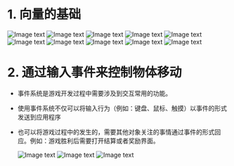 # 1. 向量的基础

![Image text](image/vector01.JPG)
![Image text](image/vector02.JPG)
![Image text](image/vector03.JPG)
![Image text](image/vector04.JPG)
![Image text](image/vector05.JPG)
![Image text](image/vector06.JPG)
![Image text](image/vector07.JPG)
![Image text](image/vector08.JPG)
![Image text](image/vector09.JPG)
![Image text](image/vector10.JPG)

# 2. 通过输入事件来控制物体移动

- 事件系统是游戏开发过程中需要涉及到交互常用的功能。
- 使用事件系统不仅可以将输入行为（例如：键盘、鼠标、触摸）以事件的形式发送到应用程序
- 也可以将游戏过程中的发生的，需要其他对象关注的事情通过事件的形式回应。例如：游戏胜利后需要打开结算或者奖励界面。
  
  ![Image text](image/move1.png)
  ![Image text](image/move2.png)
  ![Image text](image/move3.png)
